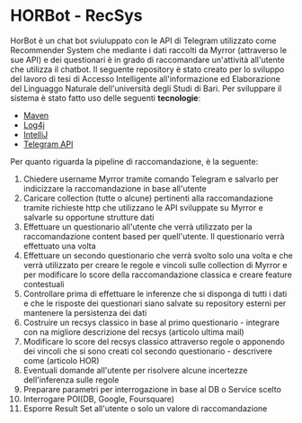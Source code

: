 # HORBot - RecSys

HorBot è un chat bot sviuluppato con le API di Telegram utilizzato come Recommender System che mediante i dati raccolti da Myrror (attraverso le sue API) e dei questionari è in grado di raccomandare un'attività all'utente che utilizza il chatbot.
Il seguente repository è stato creato per lo sviluppo del lavoro di tesi di Accesso Intelligente all'informazione ed Elaborazione del Linguaggo Naturale dell'università degli Studi di Bari.
Per sviluppare il sistema è stato fatto uso delle seguenti **tecnologie**:
* [Maven](https://maven.apache.org/)
* [Log4j](https://logging.apache.org/log4j/2.x/)
* [IntelliJ](https://www.jetbrains.com/idea/)
* [Telegram API](https://core.telegram.org/)

Per quanto riguarda la pipeline di raccomandazione, è la seguente:
1. Chiedere username Myrror tramite comando Telegram e salvarlo per indicizzare la raccomandazione in base all'utente
2. Caricare collection (tutte o alcune) pertinenti alla raccomandazione tramite richieste http che utilizzano le API sviluppate su Myrror e salvarle su opportune strutture dati
3. Effettuare un questionario all'utente che verrà utilizzato per la raccomandazione content based per quell'utente. Il questionario verrà effettuato una volta
4. Effettuare un secondo questionario che verrà svolto solo una volta e che verrà utilizzato per creare le regole e vincoli sulle collection di Myrror e per modificare lo score della raccomandazione classica e creare feature contestuali
5. Controllare prima di effettuare le inferenze che si disponga di tutti i dati e che le risposte dei questionari siano salvate su repository esterni per mantenere la persistenza dei dati
6. Costruire un recsys classico in base al primo questionario - integrare con na migliore descrizione del recsys (articolo ultima mail)
7. Modificare lo score del recsys classico attraverso regole o apponendo dei vincoli che si sono creati col secondo questionario - descrivere come (articolo HOR)
8. Eventuali domande all'utente per risolvere alcune incertezze dell'inferenza sulle regole 
9. Preparare parametri per interrogazione in base al DB o Service scelto
10. Interrogare POI(DB, Google, Foursquare)
11. Esporre Result Set all'utente o solo un valore di raccomandazione
